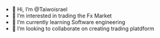 - 👋 Hi, I’m @Taiwoisrael
- 👀 I’m interested in trading the Fx Market
- 🌱 I’m currently learning Software engineering
- 💞️ I’m looking to collaborate on creating trading platdform


<!---
Taiwoisrael/Taiwoisrael is a ✨ special ✨ repository because its `README.md` (this file) appears on your GitHub profile.
You can click the Preview link to take a look at your changes.
--->
